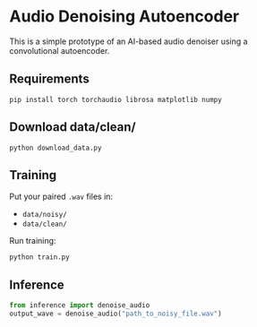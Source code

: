 
# Audio Denoising Autoencoder

This is a simple prototype of an AI-based audio denoiser using a convolutional autoencoder.

## Requirements
```
pip install torch torchaudio librosa matplotlib numpy
```

## Download data/clean/
```
python download_data.py
```

## Training
Put your paired `.wav` files in:
- `data/noisy/`
- `data/clean/`

Run training:
```
python train.py
```

## Inference
```python
from inference import denoise_audio
output_wave = denoise_audio("path_to_noisy_file.wav")
```
